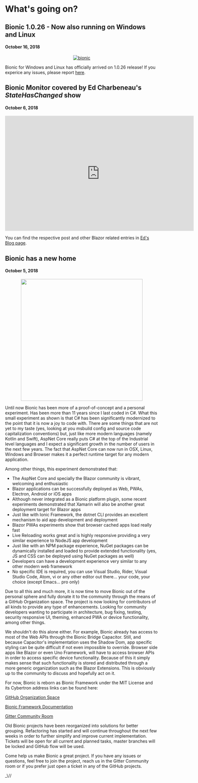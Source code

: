 # What's going on?


## Bionic 1.0.26 - Now also running on Windows and Linux
#### October 16, 2018

<span style="display:block;text-align:center;">[![bionic](/Documentation/images/bionic-windows10.png)](/Documentation/images/bionic-windows10.png)</span>

Bionic for Windows and Linux has officially arrived on 1.0.26 release! If you experice any issues, please report [here](https://github.com/BionicFramework/BionicCLI).


## Bionic Monitor covered by Ed Charbeneau's *StateHasChanged* show
#### October 6, 2018

<iframe src="https://player.twitch.tv/?autoplay=false&video=v319229788" frameborder="0" allowfullscreen="true" scrolling="no" height="378" width="620"></iframe>

You can find the respective post and other Blazor related entries in [Ed's Blog page](https://edcharbeneau.com/blazor-statehaschanged-100618/).


## Bionic has a new home
#### October 5, 2018

<span style="display:block;text-align:center;"><img src="/Documentation/images/wasm-powered.png" height="400px"></span>

Until now Bionic has been more of a proof-of-concept and a personal experiment. Has been more than 11 years since I last coded in C#. What this small experiment as shown is that C# has been significantly modernized to the point that it is now a joy to code with. There are some things that are not yet to my taste (yes, looking at you msbuild config and source code capitalization conventions) but, just like more modern languages (namely Kotlin and Swift), AspNet Core really puts C# at the top of the Industrial level languages and I expect a significant growth in the number of users in the next few years. The fact that AspNet Core can now run in OSX, Linux, Windows and Browser makes it a perfect runtime target for any modern application.

Among other things, this experiment demonstrated that:

- The AspNet Core and specially the Blazor community is vibrant, welcoming and enthusiastic
- Blazor applications can be successfully deployed as Web, PWAs, Electron, Android or iOS apps
- Although never integrated as a Bionic platform plugin, some recent experiments demonstrated that Xamarin will also be another great deployment target for Blazor apps
- Just like with Ionic Framework, the dotnet CLI provides an excellent mechanism to aid app development and deployment
- Blazor PWAs experiments show that browser cached apps load really fast
- Live Reloading works great and is highly responsive providing a very similar experience to NodeJS app development
- Just like with an NPM package experience, NuGet packages can be dynamically installed and loaded to provide extended functionality (yes, JS and CSS can be deployed using NuGet packages as well)
- Developers can have a development experience very similar to any other modern web framework
- No specific IDE is required, you can use Visual Studio, Rider, Visual Studio Code, Atom, vi or any other editor out there... your code, your choice (except Emacs... pro only)

Due to all this and much more, it is now time to move Bionic out of the personal sphere and fully donate it to the community through the means of a GitHub Organization space.
The project is now looking for contributors of all kinds to provide any type of enhancements. Looking for community developers wanting to participate in architecture, bug fixing, testing, security responsive UI, theming, enhanced PWA or device functionality, among other things.

We shouldn't do this alone either. For example, Bionic already has access to most of the Web APIs through the Bionic Bridge Capacitor. Still, and because Capacitor's implementation uses the Shadow Dom, app specific styling can be quite difficult if not even impossible to override. Browser side apps like Blazor or even Uno Framework, will have to access browser APIs in order to access specific device functionality. Because of this it simply makes sense that such functionality is stored and distributed through a more generic organization such as the Blazor Extensions.
This is obviously up to the community to discuss and hopefully act on it.

For now, Bionic is reborn as Bionic Framework under the MIT License and its Cybertron address links can be found here:

[GitHub Organization Space](https://github.com/BionicFramework)

[Bionic Framework Documentation](https://bionicframework.github.io/Documentation/)

[Gitter Community Room](https://gitter.im/Bionic-Framework/Lobby?utm_source=share-link&utm_medium=link&utm_campaign=share-link)

Old Bionic projects have been reorganized into solutions for better grouping. Refactoring has started and will continue throughout the next few weeks in order to further simplify and improve current implementation. Tickets will be open for all current and planned tasks, master branches will be locked and GitHub flow will be used.

Come help us make Bionic a great project. If you have any issues or questions, feel free to join the project, reach us in the Gitter Community room or if you prefer just open a ticket in any of the GitHub projects.

_\\\//

